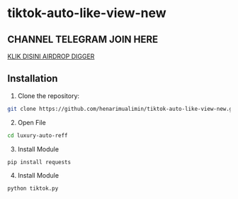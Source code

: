 # tiktok-auto-like-view-new
## CHANNEL TELEGRAM JOIN HERE
[KLIK DISINI AIRDROP DIGGER](https://t.me/airdropdiggerid)

## Installation 
1. Clone the repository:
```bash
git clone https://github.com/henarimualimin/tiktok-auto-like-view-new.git
```
2. Open File
```bash
cd luxury-auto-reff
```
3. Install Module
```bash
pip install requests
```
4. Install Module
```bash
python tiktok.py
```
